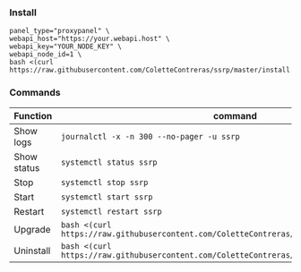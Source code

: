 ### Install

```
panel_type="proxypanel" \
webapi_host="https://your.webapi.host" \
webapi_key="YOUR_NODE_KEY" \
webapi_node_id=1 \
bash <(curl https://raw.githubusercontent.com/ColetteContreras/ssrp/master/install.sh)
```

### Commands

| Function | command | 
|------------|--------|
| Show logs  | `journalctl -x -n 300 --no-pager -u ssrp` |
| Show status  | `systemctl status ssrp` |
| Stop  | `systemctl stop ssrp` |
| Start  | `systemctl start ssrp` |
| Restart  | `systemctl restart ssrp` |
| Upgrade | `bash <(curl https://raw.githubusercontent.com/ColetteContreras/ssrp/master/install.sh)` |
| Uninstall | `bash <(curl https://raw.githubusercontent.com/ColetteContreras/ssrp/master/uninstall.sh)` |
